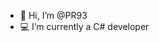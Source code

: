 - 👋 Hi, I’m @PR93
- :computer: I’m currently a C# developer 
  
  
    
  
     
    
        
  
  
   
   
 
